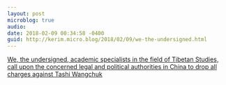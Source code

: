 ```yaml
---
layout: post
microblog: true
audio: 
date: 2018-02-09 00:34:58 -0400
guid: http://kerim.micro.blog/2018/02/09/we-the-undersigned.html
---
```

[We, the undersigned, academic specialists in the field of Tibetan Studies, call upon the concerned legal and political authorities in China to drop all charges against Tashi Wangchuk](http://www.scmp.com/comment/letters/article/2132576/clemency-china-would-send-out-right-message-advancing-tibetan)
